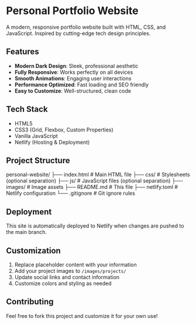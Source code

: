 # Personal Portfolio Website

A modern, responsive portfolio website built with HTML, CSS, and JavaScript. Inspired by cutting-edge tech design principles.

## Features

- **Modern Dark Design**: Sleek, professional aesthetic
- **Fully Responsive**: Works perfectly on all devices
- **Smooth Animations**: Engaging user interactions
- **Performance Optimized**: Fast loading and SEO friendly
- **Easy to Customize**: Well-structured, clean code

## Tech Stack

- HTML5
- CSS3 (Grid, Flexbox, Custom Properties)
- Vanilla JavaScript
- Netlify (Hosting & Deployment)

## Project Structure

personal-website/
├── index.html          # Main HTML file
├── css/               # Stylesheets (optional separation)
├── js/                # JavaScript files (optional separation)
├── images/            # Image assets
├── README.md          # This file
├── netlify.toml       # Netlify configuration
└── .gitignore         # Git ignore rules

## Deployment

This site is automatically deployed to Netlify when changes are pushed to the main branch.

## Customization

1. Replace placeholder content with your information
2. Add your project images to `/images/projects/`
3. Update social links and contact information
4. Customize colors and styling as needed

## Contributing

Feel free to fork this project and customize it for your own use!
